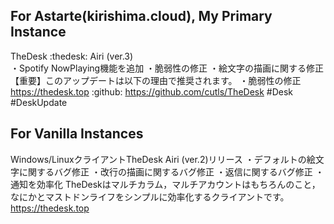 ## For Astarte(kirishima.cloud), My Primary Instance

TheDesk :thedesk: Airi (ver.3)  
・Spotify NowPlaying機能を追加
・脆弱性の修正
・絵文字の描画に関する修正
【重要】このアップデートは以下の理由で推奨されます。
・脆弱性の修正
https://thedesk.top
 :github: https://github.com/cutls/TheDesk #Desk #DeskUpdate

 ## For Vanilla Instances

 Windows/LinuxクライアントTheDesk Airi (ver.2)リリース
・デフォルトの絵文字に関するバグ修正
・改行の描画に関するバグ修正
・返信に関するバグ修正
・通知を効率化
TheDeskはマルチカラム，マルチアカウントはもちろんのこと，なにかとマストドンライフをシンプルに効率化するクライアントです。
https://thedesk.top